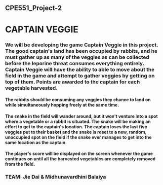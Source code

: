## CPE551_Project-2
# CAPTAIN VEGGIE
### We will be developing the game Captain Veggie in this project. The good captain's land has been occupied by rabbits, and he must gather up as many of the veggies as can be collected before the leporine threat consumes everything entirely. Captain Veggie will have the ability to able to move about the field in the game and attempt to gather veggies by getting on top of them. Points are awarded to the captain for each vegetable harvested. 
#### The rabbits should be consuming any veggies they chance to land on while simultaneously hopping freely at the same time. 
#### The snake in the field will wander around, but it won't venture into a spot where a vegetable or a rabbit is situated. The snake will be making an effort to get to the captain's location. The captain loses the last five veggies put to their basket and the snake is reset to a new, random, unoccupied spot on the field if the snake ever manages to get into the same location as the captain. 
#### The player's score will be displayed on the screen whenever the game continues on until all the harvested vegetables are completely removed from the field.
### TEAM: Jie Dai & Midhunavardhini Balaiya
